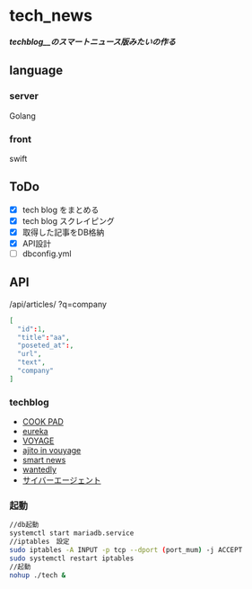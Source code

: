 # tech_news
___techblog__のスマートニュース版みたいの作る___
## language 
### server 
Golang
### front 
swift

## ToDo
- [x] tech blog をまとめる
- [x] tech blog スクレイピング
- [x] 取得した記事をDB格納
- [x] API設計
- [ ] dbconfig.yml

## API
/api/articles/
?q=company

```json
[
  "id":1,
  "title":"aa",
  "poseted_at":,
  "url",
  "text",
  "company"
]
```

### techblog
- [COOK PAD](http://techlife.cookpad.com/)
- [eureka](https://developers.eure.jp/)
- [VOYAGE](http://techlog.voyagegroup.com/)
- [ajito in vouyage](https://ajito.fm/)
- [smart news](https://developer.smartnews.com/blog/)
- [wantedly](https://www.wantedly.com/feed/s/wantedly_engineers)
- [サイバーエージェント](https://developers.cyberagent.co.jp/blog/)

### 起動
```bash
//db起動
systemctl start mariadb.service
//iptables　設定
sudo iptables -A INPUT -p tcp --dport (port_mum) -j ACCEPT
sudo systemctl restart iptables
//起動
nohup ./tech &
